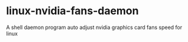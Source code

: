 # linux-nvidia-fans-daemon
A shell daemon program auto adjust nvidia graphics card fans speed for linux
